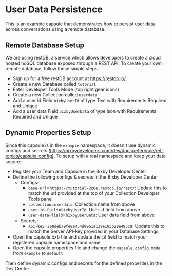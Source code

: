 # User Data Persistence

This is an example capsule that demonstrates how to persist user data across conversations using a remote database.

## Remote Database Setup

We are using restDB, a service which allows developers to create a cloud hosted noSQL database exposed through a REST API.
To create your own remote database, follow these simple steps:

- Sign up for a free restDB account at https://restdb.io/
- Create a new Database called `tutorial`
- Enter Developer Tools Mode (top right gear icons)
- Create a new Collection called `userdata`
- Add a user id Field `bixbyUserId` of type Text with Requirements Required and Unique
- Add a user data Field `bixbyUserData` of type json with Requirements Required and Unique

## Dynamic Properties Setup

Since this capsule is in the `example` namespace, it doesn't use dynamic configs and secrets (https://bixbydevelopers.com/dev/docs/reference/ref-topics/capsule-config).
To setup with a real namespace and keep your data secure:
- Register your Team and Capsule in the Bixby Developer Center
- Define the following configs & secrets in the Bixby Developer Center
  - Configs:
    - `base-url`=`https://tutorial-2c6e.restdb.io/rest/`: Update this to match the url provided at the top of your Collection Developer Tools panel
    - `collection`=`userdata`: Collection name from above
    - `user-id-field`=`bixbyUserId`: User id field from above
    - `user-data-field`=`bixbyUserData`: User data field from above
  - Secrets:
    - `api-key`=`260deba9fe8e454d9961a139e103b29e495c9`: Update this to match the Server API-key provided in your Database Settings
- Open the capsule.bxb file and update the `id` field to match your registered capsule namespace and name
- Open the capsule.properties file and change the `capsule.config.mode` from `example` to `default`

Then define dynamic configs and secrets for the defined properties in the Dev Center